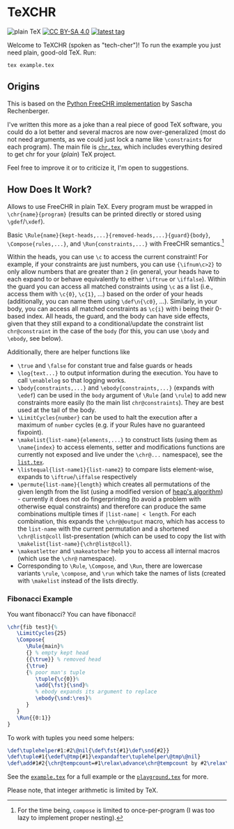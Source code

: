 # TeXCHR

![plain TeX](https://img.shields.io/badge/made_with-plain_TeX-purple) [![CC BY-SA 4.0][cc-by-sa-shield]][cc-by-sa] [![latest tag](https://badgen.net/github/tag/EagleoutIce/TeXCHR?label=latest&color=blue)](https://github.com/EagleoutIce/TeXCHR/releases/latest)


Welcome to TeXCHR (spoken as "tech-cher")! To run the example you just need plain, good-old TeX. Run:

```shell
tex example.tex
```

## Origins

This is based on the [Python FreeCHR implementation](https://gist.github.com/SRechenberger/739683a23f8a9978ae601c6c815d61c4) by Sascha Rechenberger.

I've written this more as a joke than a real piece of good TeX software, you could do a lot better and several macros are now over-generalized (most do not need arguments, as we could just lock a name like `\constraints` for each program).
The main file is [`chr.tex`](chr.tex), which includes everything desired to get chr for your (_plain_) TeX project.

Feel free to improve it or to criticize it, I'm open to suggestions.

## How Does It Work?

Allows to use FreeCHR in plain TeX. Every program must be wrapped in `\chr{name}{program}` (results can be printed directly or stored using `\gdef`/`\xdef`).

Basic `\Rule{name}{kept-heads,...}{removed-heads,...}{guard}{body}`, `\Compose{rules,...}`, and `\Run{constraints,...}` with FreeCHR semantics.[^1]

Within the heads, you can use `\c` to access the current constraint! For example, if your constraints are just numbers,  you can use `{\ifnum\c>2}` to only allow numbers that are greater than `2` (in general, your heads have to each expand to or behave equivalently to either `\iftrue` or `\iffalse`).
Within the guard you can access all matched constraints using `\c` as a list (i.e., access them with `\c{0}`, `\c{1}`, ...) based on the order of your heads (additionally, you can name them using `\def\n{\c0}`, ...).
Similarly, in your body, you can access all matched constraints as `\c{i}` with i being their 0-based index.
All heads, the guard, and the body can have side effects, given that they still expand to a conditional/update the constraint list `chr@constraint`  in the case of the `body` (for this, you can use `\body` and `\ebody`, see below).

Additionally, there are helper functions like

* `\true` and `\false` for constant true and false guards or heads
* `\log{text...}` to output information during the execution. You have to call `\enablelog` so that logging works.
* `\body{constraints,...}` and `\ebody{constraints,...}` (expands with `\edef`) can be used in the `body` argument of `\Rule` (and `\rule`) to add new constraints more easily (to the main list `chr@constraints`). They are best used at the tail of the body.
* `\LimitCycles{number}` can be used to halt the execution after a maximum of `number` cycles (e.g. if your Rules have no guaranteed fixpoint).
* `\makelist{list-name}{elements,...}` to construct lists (using them as `\name{index}` to access elements, setter and modifications functions are currently not exposed and live under the `\chr@...` namespace), see the [`list.tex`](https://github.com/EagleoutIce/TeXCHR/blob/main/list.tex).
* `\listequal{list-name1}{list-name2}` to compare lists element-wise, expands to `\iftrue`/`\iffalse` respectively
* `\permute{list-name}{length}` which creates all permutations of the given length from the list (using a modified version of [heap's algorithm](https://en.wikipedia.org/wiki/Heap%27s_algorithm)) - currently it does not do fingerprinting (to avoid a problem with otherwise equal constraints) and therefore can produce the same combinations multiple times if `|list-name| < length`. For each combination, this expands the `\chr@@output` macro, which has access to the `list-name` with the current permutation and a shortened `\chr@list@coll` list-presentation (which can be used to copy the list with `\makelist{list-name}{\chr@list@coll}`.
* `\makeatletter` and `\makeatother` help you to access all internal macros (which use the `\chr@` namespace).
* Corresponding to `\Rule`, `\Compose`, and `\Run`, there are lowercase variants `\rule`, `\compose`, and `\run` which take the names of lists (created with `\makelist` instead of the lists directly.

### Fibonacci Example

You want fibonacci? You can have fibonacci!

```tex
\chr{fib test}{%
   \LimitCycles{25}
   \Compose{
      \Rule{main}%
      {} % empty kept head
      {{\true}} % removed head
      {\true}
      {% poor man's tuple
         \tuple{\c{0}}%
         \add{\fst}{\snd}%
         % ebody expands its argument to replace
         \ebody{\snd:\res}%
      }
   }
   \Run{{0:1}}
}
```

To work with tuples you need some helpers:

```tex
\def\tuplehelper#1:#2\@nil{\def\fst{#1}\def\snd{#2}}
\def\tuple#1{\edef\@tmp{#1}\expandafter\tuplehelper\@tmp\@nil}
\def\add#1#2{\chr@tempcount=#1\relax\advance\chr@tempcount by #2\relax\edef\res{\the\chr@tempcount}}
```

See the [`example.tex`](example.tex) for a full example or the [`playground.tex`](playground.tex) for more.

Please note, that integer arithmetic is limited by TeX.

[^1]: For the time being, `compose` is limited to once-per-program (I was too lazy to implement proper nesting).

[cc-by-sa]: http://creativecommons.org/licenses/by-sa/4.0/
[cc-by-sa-shield]: https://img.shields.io/badge/License-CC%20BY--SA%204.0-lightgrey.svg
